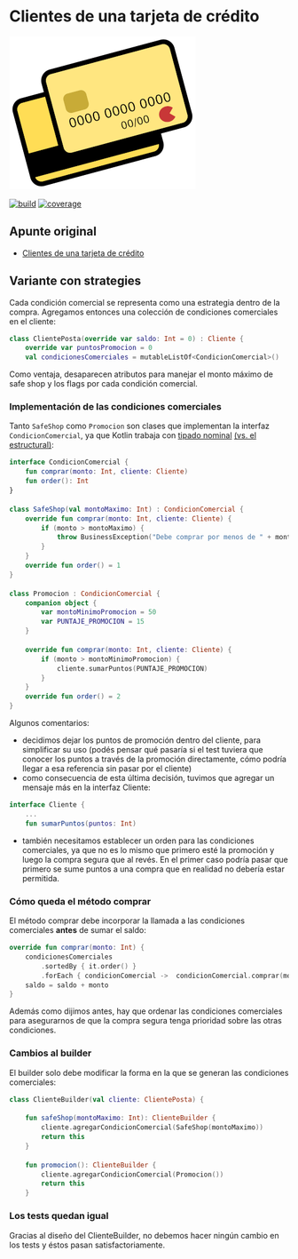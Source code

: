 
# Clientes de una tarjeta de crédito

![credit card](./images/creditCardSmall.png)

[![build](https://github.com/uqbar-project/eg-tarjeta-credito-kotlin/actions/workflows/build.yml/badge.svg?branch=02-strategies)](https://github.com/uqbar-project/eg-tarjeta-credito-kotlin/actions/workflows/build.yml) [![coverage](https://codecov.io/gh/uqbar-project/eg-tarjeta-credito-kotlin/branch/02-strategies/graph/badge.svg)](https://codecov.io/gh/uqbar-project/eg-tarjeta-credito-kotlin/branch/02-strategies/graph/badge.svg)

## Apunte original

- [Clientes de una tarjeta de crédito](https://docs.google.com/document/d/1Ijz8Pe-ci6bYwbxIn-VZDV1QcijDy2JuAUQtohNX0oA/edit#heading=h.30j0zll)

## Variante con strategies

Cada condición comercial se representa como una estrategia dentro de la compra. Agregamos entonces una colección de condiciones comerciales en el cliente:

```kt
class ClientePosta(override var saldo: Int = 0) : Cliente {
    override var puntosPromocion = 0
    val condicionesComerciales = mutableListOf<CondicionComercial>()
```

Como ventaja, desaparecen atributos para manejar el monto máximo de safe shop y los flags por cada condición comercial.

### Implementación de las condiciones comerciales

Tanto `SafeShop` como `Promocion` son clases que implementan la interfaz `CondicionComercial`, ya que Kotlin trabaja con [tipado nominal](https://wiki.uqbar.org/wiki/articles/esquemas-de-tipado.html) [(vs. el estructural)](https://blog.koalite.com/2018/01/tipados-nominal-y-tipado-estructural/):

```kt
interface CondicionComercial {
    fun comprar(monto: Int, cliente: Cliente)
    fun order(): Int
}

class SafeShop(val montoMaximo: Int) : CondicionComercial {
    override fun comprar(monto: Int, cliente: Cliente) {
        if (monto > montoMaximo) {
            throw BusinessException("Debe comprar por menos de " + montoMaximo)
        }
    }
    override fun order() = 1
}

class Promocion : CondicionComercial {
    companion object {
        var montoMinimoPromocion = 50
        var PUNTAJE_PROMOCION = 15
    }

    override fun comprar(monto: Int, cliente: Cliente) {
        if (monto > montoMinimoPromocion) {
            cliente.sumarPuntos(PUNTAJE_PROMOCION)
        }
    }
    override fun order() = 2
}
```

Algunos comentarios:

- decidimos dejar los puntos de promoción dentro del cliente, para simplificar su uso (podés pensar qué pasaría si el test tuviera que conocer los puntos a través de la promoción directamente, cómo podría llegar a esa referencia sin pasar por el cliente)
- como consecuencia de esta última decisión, tuvimos que agregar un mensaje más en la interfaz Cliente:

```kt
interface Cliente {
    ...
    fun sumarPuntos(puntos: Int)
```

- también necesitamos establecer un orden para las condiciones comerciales, ya que no es lo mismo que primero esté la promoción y luego la compra segura que al revés. En el primer caso podría pasar que primero se sume puntos a una compra que en realidad no debería estar permitida.

### Cómo queda el método comprar

El método comprar debe incorporar la llamada a las condiciones comerciales **antes** de sumar el saldo:

```kt
override fun comprar(monto: Int) {
    condicionesComerciales
        .sortedBy { it.order() }
        .forEach { condicionComercial ->  condicionComercial.comprar(monto, this) }
    saldo = saldo + monto
}
```

Además como dijimos antes, hay que ordenar las condiciones comerciales para asegurarnos de que la compra segura tenga prioridad sobre las otras condiciones.

### Cambios al builder

El builder solo debe modificar la forma en la que se generan las condiciones comerciales:

```kt
class ClienteBuilder(val cliente: ClientePosta) {

    fun safeShop(montoMaximo: Int): ClienteBuilder {
        cliente.agregarCondicionComercial(SafeShop(montoMaximo))
        return this
    }

    fun promocion(): ClienteBuilder {
        cliente.agregarCondicionComercial(Promocion())
        return this
    }
```

### Los tests quedan igual

Gracias al diseño del ClienteBuilder, no debemos hacer ningún cambio en los tests y éstos pasan satisfactoriamente.
